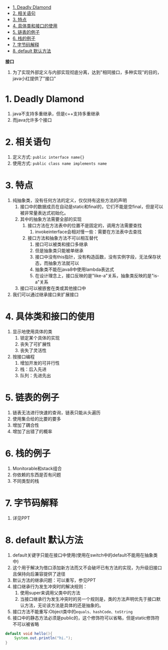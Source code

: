 <!-- TOC -->

- [1. Deadly Dlamond](#1-deadly-dlamond)
- [2. 相关语句](#2-相关语句)
- [3. 特点](#3-特点)
- [4. 具体类和接口的使用](#4-具体类和接口的使用)
- [5. 链表的例子](#5-链表的例子)
- [6. 栈的例子](#6-栈的例子)
- [7. 字节码解释](#7-字节码解释)
- [8. default 默认方法](#8-default-默认方法)

<!-- /TOC -->
**接口**
1. 为了实现外部定义与内部实现彻底分离，达到"相同接口，多种实现"的目的，java小红提供了"接口"
# 1. Deadly Dlamond
1. java不支持多重继承，但是c++支持多重继承
2. 而java允许多个接口

# 2. 相关语句
1. 定义方式: `public interface name{}`
2. 使用方式: `public class name implements name`

# 3. 特点
1. 纯抽象类，没有任何方法的定义，仅仅持有这些方法的声明
    1. 接口中的数据成员在自动是static和final的，它们不能是空final，但是可以被非常量表达式初始化。
    2. 其中的抽象方法需要全部的实现
        1. 接口方法在方法表中的位置不是固定的，调用方法需要查找
            1. invokeinterface会相对慢一些：需要在方法表中去查找
        2. 接口方法和抽象方法不可以相互替代
            1. 接口可以被类和接口多继承
            2. 但是抽象类只能被单继承
            3. 接口中没有this指针，没有构造函数，没有实例字段，无法保存状态，而抽象方法就可以
            4. 抽象类不能在java8中使用lambda表达式
            5. 在设计理念上，接口反映的是"like-a"关系，抽象类反映的是"is-a"关系
    3. 接口可以被嵌套在类或其他接口中
2. 我们可以通过继承接口来扩展接口

# 4. 具体类和接口的使用
1. 显示地使用具体的类
    1. 锁定某个具体的实现
    2. 丧失了可扩展性
    3. 丧失了灵活性
2. 按接口编程
    1. 增加开发的可并行性
    2. 栈：后入先进
    3. 队列：先进先出

# 5. 链表的例子
1. 链表无法进行快速的查询，链表只能从头遍历
2. 使用集合给的比要的要多
3. 增加了耦合性
4. 增加了出错了的概率

# 6. 栈的例子
1. Monitorable和stack组合
2. 你依赖的东西是否有问题
3. 不同类型的栈

# 7. 字节码解释
1. 详见PPT

# 8. default 默认方法
1. default关键字只能在接口中使用(使用在switch中的default不能用在抽象类中)
2. 这个用于解决为借口添加新方法而又不会破坏已有方法的实现，为升级旧接口且保持向后兼容提供了途径
3. 默认方法的继承问题：可以重写，参见PPT
4. 接口继承行为发生冲突时的解决规则：
    1. 使用super来调用父类中的方法
    2. 当接口继承行为发生冲突时的另一个规则是，类的方法声明优先于接口默认方法，无论该方法是具体的还是抽象的。
5. 接口方法不能重写:Object类中的`equals、hashCode、toString`
6. 接口中的静态方法必须是public的，这个修饰符可以省略，但是static修饰符不可以被省略
```java
default void hello(){
    System.out.println("hi.");
}
```